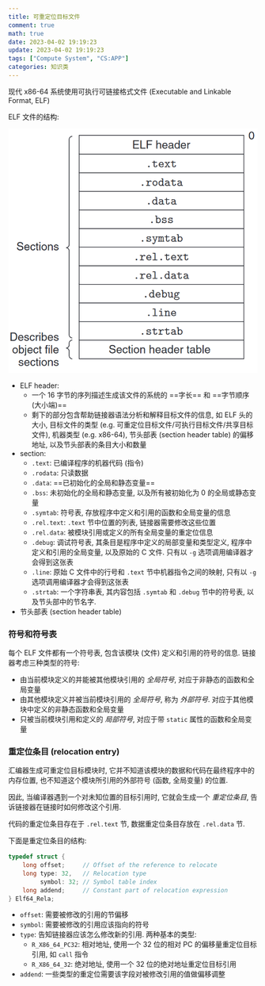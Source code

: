 ```yaml
---
title: 可重定位目标文件
comment: true
math: true
date: 2023-04-02 19:19:23
update: 2023-04-02 19:19:23
tags: ["Compute System", "CS:APP"]
categories: 知识类
---
```


现代 x86-64 系统使用可执行可链接格式文件 (Executable and Linkable Format, ELF)

ELF 文件的结构:

![](可重定位目标文件/1.png)

<!--more-->

- ELF header: 
    - 一个 16 字节的序列描述生成该文件的系统的 ==字长== 和 ==字节顺序 (大小端)==
    - 剩下的部分包含帮助链接器语法分析和解释目标文件的信息, 如 ELF 头的大小, 目标文件的类型 (e.g. 可重定位目标文件/可执行目标文件/共享目标文件), 机器类型 (e.g. x86-64), 节头部表 (section header table) 的偏移地址, 以及节头部表的条目大小和数量
- section:
    - `.text`: 已编译程序的机器代码 (指令)
    - `.rodata`: 只读数据
    - `.data`: ==已初始化的全局和静态变量==
    - `.bss`: 未初始化的全局和静态变量, 以及所有被初始化为 0 的全局或静态变量
    - `.symtab`: 符号表, 存放程序中定义和引用的函数和全局变量的信息
    - `.rel.text`:  `.text` 节中位置的列表, 链接器需要修改这些位置
    - `.rel.data`: 被模块引用或定义的所有全局变量的重定位信息
    - `.debug`: 调试符号表, 其条目是程序中定义的局部变量和类型定义, 程序中定义和引用的全局变量, 以及原始的 C 文件. 只有以 `-g` 选项调用编译器才会得到这张表
    - `.line`: 原始 C 文件中的行号和 `.text` 节中机器指令之间的映射, 只有以 `-g` 选项调用编译器才会得到这张表
    - `.strtab`: 一个字符串表, 其内容包括 `.symtab` 和 `.debug` 节中的符号表, 以及节头部中的节名字.
- 节头部表 (section header table)

### 符号和符号表

每个 ELF 文件都有一个符号表, 包含该模块 (文件) 定义和引用的符号的信息. 链接器考虑三种类型的符号:
- 由当前模块定义的并能被其他模块引用的 *全局符号*, 对应于非静态的函数和全局变量
- 由其他模块定义并被当前模块引用的 *全局符号*, 称为 *外部符号*. 对应于其他模块中定义的非静态函数和全局变量
- 只被当前模块引用和定义的 *局部符号*, 对应于带 `static` 属性的函数和全局变量

### 重定位条目 (relocation entry)

汇编器生成可重定位目标模块时, 它并不知道该模块的数据和代码在最终程序中的内存位置, 也不知道这个模块所引用的外部符号 (函数, 全局变量) 的位置. 

因此, 当编译器遇到一个对未知位置的目标引用时, 它就会生成一个 *重定位条目*, 告诉链接器在链接时如何修改这个引用. 

代码的重定位条目存在于 `.rel.text` 节, 数据重定位条目存放在 `.rel.data` 节.

下面是重定位条目的结构:

```c
typedef struct {
    long offset;     // Offset of the reference to relocate
    long type: 32,   // Relocation type
         symbol: 32; // Symbol table index
    long addend;     // Constant part of relocation expression
} Elf64_Rela;
```

- `offset`: 需要被修改的引用的节偏移
- `symbol`: 需要被修改的引用应该指向的符号
- `type`: 告知链接器应该怎么修改新的引用. 两种基本的类型:
    - `R_X86_64_PC32`: 相对地址, 使用一个 32 位的相对 PC 的偏移量重定位目标引用, 如 `call` 指令
    - `R_X86_64_32`: 绝对地址, 使用一个 32 位的绝对地址重定位目标引用
- `addend`: 一些类型的重定位需要该字段对被修改引用的值做偏移调整